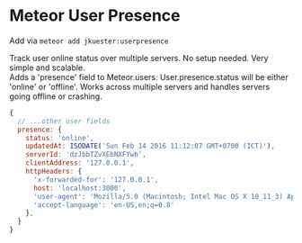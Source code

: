 # Meteor User Presence

Add via `meteor add jkuester:userpresence`

Track user online status over multiple servers. No setup needed. Very simple and scalable.  
Adds a 'presence' field to Meteor.users. User.presence.status will be either 'online' or 'offline'.
Works across multiple servers and handles servers going offline or crashing.

```js
{
  // ...other user fields
  presence: {
    status: 'online',
    updatedAt: ISODATE('Sun Feb 14 2016 11:12:07 GMT+0700 (ICT)'),
    serverId: 'dzJbbTZvXEbNXFYwh',
    clientAddress: '127.0.0.1',
    httpHeaders: {
      'x-forwarded-for': '127.0.0.1',
      host: 'localhost:3000',
      'user-agent': 'Mozilla/5.0 (Macintosh; Intel Mac OS X 10_11_3) AppleWebKit/537.36 (KHTML, like Gecko) Chrome/48.0.2564.109 Safari/537.36',
      'accept-language': 'en-US,en;q=0.8'
    },
  }
}
```
